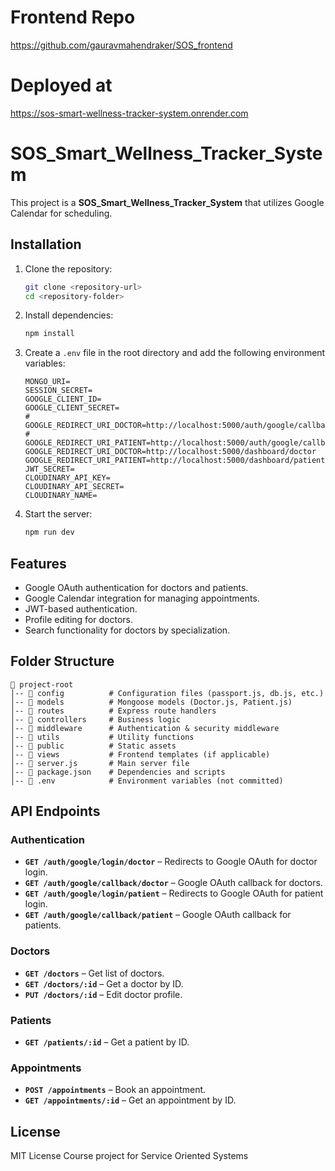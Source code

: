 # Frontend Repo
https://github.com/gauravmahendraker/SOS_frontend

# Deployed at
https://sos-smart-wellness-tracker-system.onrender.com

# SOS_Smart_Wellness_Tracker_System

This project is a **SOS_Smart_Wellness_Tracker_System** that utilizes Google Calendar for scheduling.

## Installation

1. Clone the repository:
   ```sh
   git clone <repository-url>
   cd <repository-folder>
   ```

2. Install dependencies:
   ```sh
   npm install
   ```

3. Create a `.env` file in the root directory and add the following environment variables:
   ```env
   MONGO_URI=
   SESSION_SECRET=
   GOOGLE_CLIENT_ID=
   GOOGLE_CLIENT_SECRET=
   # GOOGLE_REDIRECT_URI_DOCTOR=http://localhost:5000/auth/google/callback/doctor
   # GOOGLE_REDIRECT_URI_PATIENT=http://localhost:5000/auth/google/callback/patient
   GOOGLE_REDIRECT_URI_DOCTOR=http://localhost:5000/dashboard/doctor
   GOOGLE_REDIRECT_URI_PATIENT=http://localhost:5000/dashboard/patient
   JWT_SECRET=
   CLOUDINARY_API_KEY=
   CLOUDINARY_API_SECRET=
   CLOUDINARY_NAME=
   ```

4. Start the server:
   ```sh
   npm run dev
   ```

## Features
- Google OAuth authentication for doctors and patients.
- Google Calendar integration for managing appointments.
- JWT-based authentication.
- Profile editing for doctors.
- Search functionality for doctors by specialization.

## Folder Structure
```
📁 project-root
│-- 📁 config          # Configuration files (passport.js, db.js, etc.)
│-- 📁 models          # Mongoose models (Doctor.js, Patient.js)
│-- 📁 routes          # Express route handlers
│-- 📁 controllers     # Business logic
│-- 📁 middleware      # Authentication & security middleware
│-- 📁 utils           # Utility functions
│-- 📁 public          # Static assets
│-- 📁 views           # Frontend templates (if applicable)
│-- 📄 server.js       # Main server file
│-- 📄 package.json    # Dependencies and scripts
│-- 📄 .env            # Environment variables (not committed)
```  

## API Endpoints

### Authentication
- **`GET /auth/google/login/doctor`** – Redirects to Google OAuth for doctor login.
- **`GET /auth/google/callback/doctor`** – Google OAuth callback for doctors.
- **`GET /auth/google/login/patient`** – Redirects to Google OAuth for patient login.
- **`GET /auth/google/callback/patient`** – Google OAuth callback for patients.

### Doctors
- **`GET /doctors`** – Get list of doctors.
- **`GET /doctors/:id`** – Get a doctor by ID.
- **`PUT /doctors/:id`** – Edit doctor profile.

### Patients
- **`GET /patients/:id`** – Get a patient by ID.

### Appointments
- **`POST /appointments`** – Book an appointment.
- **`GET /appointments/:id`** – Get an appointment by ID.

## License
MIT License
Course project for Service Oriented Systems

